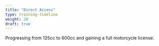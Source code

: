 ```yaml
---
title: "Direct Access"
type: training-timeline
weight: 20
draft: true
---
```


Progressing from 125cc to 600cc and gaining a full motorcycle license.
